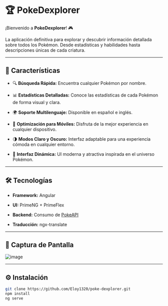 # 🏆 PokeDexplorer 

  

¡Bienvenido a **PokeDexplorer**! 🎮

La aplicación definitiva para explorar y descubrir información detallada sobre todos los Pokémon. Desde estadísticas y habilidades hasta descripciones únicas de cada criatura.

  

---

  

## 🚀 Características

  

- 🔍 **Búsqueda Rápida:** Encuentra cualquier Pokémon por nombre.

- 📊 **Estadísticas Detalladas:** Conoce las estadísticas de cada Pokémon de forma visual y clara.

- 🌍 **Soporte Multilenguaje:** Disponible en español e inglés.

- 📱 **Optimización para Móviles:** Disfruta de la mejor experiencia en cualquier dispositivo.

- 🌗 **Modos Claro y Oscuro:** Interfaz adaptable para una experiencia cómoda en cualquier entorno.

- 🎨 **Interfaz Dinámica:** UI moderna y atractiva inspirada en el universo Pokémon.

  

---

  

## 🛠️ Tecnologías

  

-  **Framework:** Angular

-  **UI:** PrimeNG + PrimeFlex

-  **Backend:** Consumo de [PokeAPI](https://pokeapi.co/)

-  **Traducción:** ngx-translate

  

---

  

## 📸 Captura de Pantalla

  

![image](https://github.com/user-attachments/assets/d402fc27-8628-48e4-82ab-73645a878d01)

  

---

  

## ⚙️ Instalación


```bash
git clone https://github.com/Eloy1320/poke-dexplorer.git
npm install
ng serve
